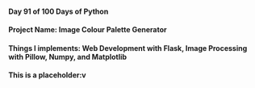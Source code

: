 #### Day 91 of 100 Days of Python
#### Project Name: Image Colour Palette Generator
#### Things I implements: Web Development with Flask, Image Processing with Pillow, Numpy, and Matplotlib 

#### This is a placeholder:v